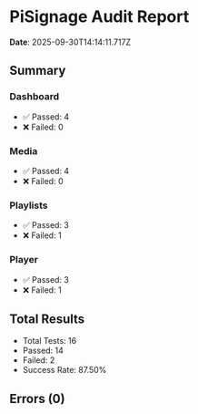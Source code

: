 # PiSignage Audit Report

**Date**: 2025-09-30T14:14:11.717Z

## Summary

### Dashboard
- ✅ Passed: 4
- ❌ Failed: 0

### Media
- ✅ Passed: 4
- ❌ Failed: 0

### Playlists
- ✅ Passed: 3
- ❌ Failed: 1

### Player
- ✅ Passed: 3
- ❌ Failed: 1

## Total Results
- Total Tests: 16
- Passed: 14
- Failed: 2
- Success Rate: 87.50%

## Errors (0)

